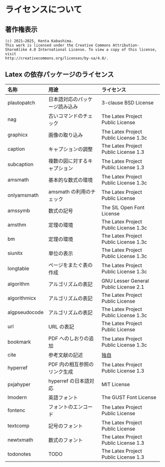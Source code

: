 # ライセンスについて

## 著作権表示

```text
(c) 2021–2025, Kenta Kabashima.
This work is licensed under the Creative Commons Attribution-ShareAlike 4.0 International License. To view a copy of this license, visit
http://creativecommons.org/licenses/by-sa/4.0/.
```

## Latex の依存パッケージのライセンス

| 名称          | 用途                           | ライセンス                                                              |
| :------------ | :----------------------------- | :---------------------------------------------------------------------- |
| plautopatch   | 日本語対応のパッケージ読み込み | 3-clause BSD License                                                    |
| nag           | 古いコマンドのチェック         | The Latex Project Public License                                        |
| graphicx      | 画像の取り込み                 | The Latex Project Public License 1.3c                                   |
| caption       | キャプションの調整             | The Latex Project Public License 1.3                                    |
| subcaption    | 複数の図に対するキャプション   | The Latex Project Public License 1.3                                    |
| amsmath       | 基本的な数式の環境             | The Latex Project Public License 1.3c                                   |
| onlyamsmath   | amsmath の利用のチェック       | The Latex Project Public License                                        |
| amssymb       | 数式の記号                     | The SIL Open Font License                                               |
| amsthm        | 定理の環境                     | The Latex Project Public License 1.3c                                   |
| bm            | 定理の環境                     | The Latex Project Public License 1.3c                                   |
| siunitx       | 単位の表示                     | The Latex Project Public License 1.3c                                   |
| longtable     | ページをまたぐ表の作成         | The Latex Project Public License 1.3c                                   |
| algorithm     | アルゴリズムの表記             | GNU Lesser General Public License 2.1                                   |
| algorithmicx  | アルゴリズムの表記             | The Latex Project Public License                                        |
| algpseudocode | アルゴリズムの表記             | The Latex Project Public License 1.3c                                   |
| url           | URL の表記                     | The Latex Project Public License                                        |
| bookmark      | PDF へのしおりの追加           | The Latex Project Public License 1.3c                                   |
| cite          | 参考文献の記述                 | [独自](https://ftp.kddilabs.jp/CTAN/macros/latex/contrib/cite/cite.pdf) |
| hyperref      | PDF 内の相互参照のリンク生成   | The Latex Project Public License 1.3                                    |
| pxjahyper     | hyperref の日本語対応          | MIT License                                                             |
| lmodern       | 英語フォント                   | The GUST Font License                                                   |
| fontenc       | フォントのエンコード           | The Latex Project Public License                                        |
| textcomp      | 記号のフォント                 | The Latex Project Public License                                        |
| newtxmath     | 数式のフォント                 | The Latex Project Public License 1.3                                    |
| todonotes     | TODO                           | The Latex Project Public License 1.3                                    |
